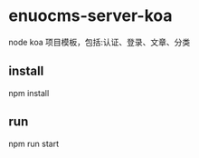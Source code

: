 # enuocms-server-koa  
node koa 项目模板，包括:认证、登录、文章、分类  

## install
npm install 

## run
npm run start 